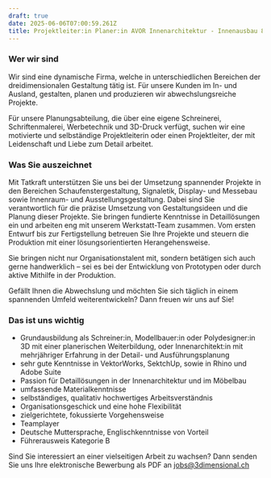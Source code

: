 ```yaml
---
draft: true
date: 2025-06-06T07:00:59.261Z
title: Projektleiter:in Planer:in AVOR Innenarchitektur - Innenausbau 80 - 100%
---
```

### Wer wir sind

Wir sind eine dynamische Firma, welche in unterschiedlichen Bereichen der dreidimensionalen 
Gestaltung tätig ist. Für unsere Kunden im In- und Ausland, gestalten, planen und produzieren wir abwechslungsreiche Projekte.

Für unsere Planungsabteilung, die über eine eigene Schreinerei, Schriftenmalerei, Werbetechnik und 3D-Druck verfügt, suchen wir eine motivierte und selbständige Projektleiterin oder einen Projektleiter, der mit Leidenschaft und Liebe zum Detail arbeitet.

### Was Sie auszeichnet

Mit Tatkraft unterstützen Sie uns bei der Umsetzung spannender Projekte in den Bereichen Schaufenstergestaltung, Signaletik, Display- und Messebau sowie Innenraum- und Ausstellungsgestaltung. Dabei sind Sie verantwortlich für die präzise Umsetzung von Gestaltungsideen und die Planung dieser Projekte. Sie bringen fundierte Kenntnisse in Detaillösungen ein und arbeiten eng mit unserem Werkstatt-Team zusammen. Vom ersten Entwurf bis zur Fertigstellung betreuen Sie Ihre Projekte und steuern die Produktion mit einer lösungsorientierten Herangehensweise.

Sie bringen nicht nur Organisationstalent mit, sondern betätigen sich auch gerne handwerklich – sei es bei der Entwicklung von Prototypen oder durch aktive Mithilfe in der Produktion.

Gefällt Ihnen die Abwechslung und möchten Sie sich täglich in einem spannenden Umfeld weiterentwickeln? Dann freuen wir uns auf Sie!

### Das ist uns wichtig

* Grundausbildung als Schreiner:in, Modellbauer:in oder Polydesigner:in 3D mit einer planerischen Weiterbildung, oder Innenarchitekt:in mit mehrjähriger Erfahrung in der Detail- und Ausführungsplanung
* sehr gute Kenntnisse in VektorWorks, SektchUp, sowie in Rhino und Adobe Suite
* Passion für Detaillösungen in der Innenarchitektur und im Möbelbau
* umfassende Materialkenntnisse
* selbständiges, qualitativ hochwertiges Arbeitsverständnis
* Organisationsgeschick und eine hohe Flexibilität
* zielgerichtete, fokussierte Vorgehensweise
* Teamplayer
* Deutsche Muttersprache, Englischkenntnisse von Vorteil
* Führerausweis Kategorie B

Sind Sie interessiert an einer vielseitigen Arbeit zu wachsen? Dann senden Sie uns Ihre elektronische Bewerbung als PDF an [jobs@3dimensional.ch](mailto:jobs@3dimensional.ch)